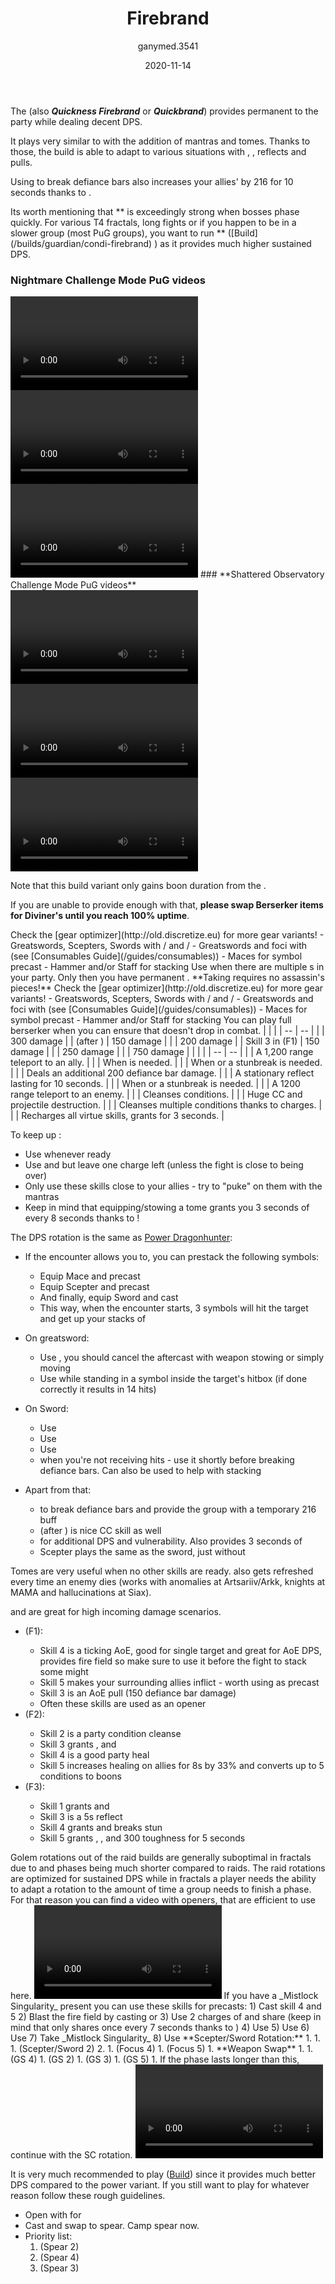 ﻿---
title: 'Firebrand'
date: '2020-11-14'
rating: 'Meta'
role: 'Damage'
profession: 'Guardian'
specialization: 'Firebrand'
benchmark: { small: { dps: 23300, by: 'MajesticNoodle [BATS]', youtube: 'G1Y1u4ZwJh8' } }
skills: [9093, 9153, 9251]
boons: ['Quickness', 'Fury', 'Might', 'Stability', 'Retaliation', 'Aegis']
conditions: ['Vulnerability', 'Blinded', 'Crippled']
code: '[&DQEqOhAvPjpLF0sX/gA2AXoWehZIAf4AiRKJEgAAAAAAAAAAAAAAAAAAAAA=]'
author: 'ganymed.3541'
cmguides: '/cm-guides/guardian/firebrand'
classification: [5, 3, 4, 2, 4]
---

The **<Specialization text="Power Quickness Firebrand" name="Firebrand"/>** (also **_Quickness Firebrand_** or **_Quickbrand_**) provides permanent <Boon name="Quickness"/> to the party while dealing decent DPS.

It plays very similar to <Specialization text="Power Dragonhunter" name="Dragonhunter"/> with the addition of <Specialization name="Firebrand"/> mantras and tomes. Thanks to those, the build is able to adapt to various situations with <Boon name="Stability"/>, <Boon name="Resistance"/>, reflects and pulls.

Using <Skill name="Bane Signet"/> to break defiance bars also increases your allies' <Attribute name="Power"/> by 216 for 10 seconds thanks to <Trait name="Perfect Inscriptions"/>.

<Message>
Its worth mentioning that *<Specialization text="Power Quickness Firebrand" name="Firebrand"/>* is exceedingly strong when bosses phase quickly. For various T4 fractals, long fights or if you happen to be in a slower group (most PuG groups), you want to run *<Specialization text="Condition Quickness Firebrand" name="Firebrand"/>* ([Build](/builds/guardian/condi-firebrand) ) as it provides much higher sustained DPS.
</Message>

### **Nightmare Challenge Mode PuG videos** 
<Grid>
<GridItem sm="4">
<Video caption="by SLifeR [dT], edited by Vince [dT]" youtube="odHRC78RDGU"/> 
</GridItem>
<GridItem sm="4">
<Video caption="by SLifeR [dT], edited by Vince [dT]" youtube="7B1LNFpHYdc"/> 
</GridItem>
<GridItem sm="4">
<Video caption="by SLifeR [dT], edited by Vince [dT]" youtube="fNWlEAaXS6I"/> 
</GridItem>
</Grid>
### **Shattered Observatory Challenge Mode PuG videos**
<Grid>
<GridItem sm="4">
<Video caption="by SLifeR [dT], edited by Vince [dT]" youtube="4E3fM2vqwrU"/> 
</GridItem>
<GridItem sm="4">
<Video caption="by SLifeR [dT], edited by Vince [dT]" youtube="fHP_i0ti9PQ"/> 
</GridItem>
<GridItem sm="4">
<Video caption="by SLifeR [dT], edited by Vince [dT]" youtube="ZeqPBPfK7Ow"/> 
</GridItem>
</Grid>

<Divider text="Equipment"/>

Note that this build variant only gains boon duration from the <Item id="79722"/>.

If you are unable to provide enough <Boon name="Quickness"/> with that, **please swap Berserker items for Diviner's until you reach 100% <Boon name="Quickness"/> uptime**.

<Tabs>
<Tab title="162 Agony Resistance (24.6% BD)">
Check the [gear optimizer](http://old.discretize.eu) for more gear variants!
<Grid>
<GridItem sm="4">
<Armor weight="Heavy" helmAffix="Assassin" helmRune="Scholar" shouldersAffix="Assassin" shouldersRune="Scholar" coatAffix="Assassin" coatRune="Scholar" glovesAffix="Assassin" glovesRune="Scholar" leggingsAffix="Diviner" leggingsRune="Scholar" bootsAffix="Assassin" bootsRune="Scholar" helmInfusionId="49432" shouldersInfusionId="49432" coatInfusionId="49432" glovesInfusionId="49432" leggingsInfusionId="49432" bootsInfusionId="49432"/>
</GridItem>

<GridItem sm="4">
<Weapons weapon1MainType="Greatsword" weapon1MainAffix="Berserker" weapon1MainSigil1="Force" weapon1MainSigil2="Impact" weapon2MainType="Sword" weapon2MainAffix="Berserker" weapon2MainSigil1="Force" weapon2OffType="Focus" weapon2OffAffix="Berserker" weapon2OffSigil="Impact" weapon1MainInfusion1Id="49432" weapon2MainInfusion1Id="49432" weapon1MainInfusion2Id="49432" weapon2OffInfusionId="49432"/>

<Card title="Alternative weapons">
- Greatswords, Scepters, Swords with <Item name="Night" type="Sigil" disableText/>/<Item name="impact" type="Sigil" disableText/> and <Item name="Serpent Slaying" type="Sigil" disableText/>/<Item name="Impact" type="Sigil" disableText/>
- Greatswords and foci with (see [Consumables Guide](/guides/consumables))
- Maces for symbol precast
- Hammer and/or Staff for <Boon name="Might"/> stacking
</Card>
</GridItem>

<GridItem sm="4">
<BackAndTrinkets backItemAffix="Diviner" accessory1Affix="Berserker" accessory2Affix="Berserker" amuletAffix="Berserker" ring1Affix="Berserker"  ring2Affix="Berserker" backItemInfusion1Id="49432" backItemInfusion2Id="49432" accessory1InfusionId="49432" accessory2InfusionId="49432" ring1Infusion1Id="49432" ring1Infusion2Id="49432" ring1Infusion3Id="49432" ring2Infusion1Id="49432" ring2Infusion2Id="49432" ring2Infusion3Id="49432"/>

<Consumables foodId="41569" utilityId="77569" infusionId="37131"/>

<Card title="Notes">
Use <Trait name="Righthandstrength"/> when there are multiple <Specialization name="Guardian"/>s in your party. Only then you have permanent <Boon name="Retaliation"/>. **Taking <Trait name="Righthandstrength"/> requires no assassin's pieces!**

</Card>
</GridItem>
</Grid>
</Tab>

<Tab title="222 Agony Resistance (24.6% BD)">
Check the [gear optimizer](http://old.discretize.eu) for more gear variants!
<Grid>
<GridItem sm="4">
<Armor weight="Heavy" helmAffix="Berserker" helmRune="Scholar" shouldersAffix="Berserker" shouldersRune="Scholar" coatAffix="Berserker" coatRune="Scholar" glovesAffix="Berserker" glovesRune="Scholar" leggingsAffix="Berserker" leggingsRune="Scholar" bootsAffix="Diviner" bootsRune="Scholar" helmInfusionId="37131" shouldersInfusionId="37131" coatInfusionId="37131" glovesInfusionId="37131" leggingsInfusionId="37131" bootsInfusionId="37131"/>
</GridItem>

<GridItem sm="4">
<Weapons weapon1MainType="Greatsword" weapon1MainAffix="Berserker" weapon1MainSigil1="Force" weapon1MainSigil2="Impact" weapon2MainType="Sword" weapon2MainAffix="Berserker" weapon2MainSigil1="Force"  weapon2OffType="Focus" weapon2OffAffix="Berserker" weapon2OffSigil="Impact" weapon1MainInfusion1Id="37131" weapon2MainInfusion1Id="37131" weapon1MainInfusion2Id="37131" weapon2OffInfusionId="37131"/>

<Card title="Alternative weapons">
- Greatswords, Scepters, Swords with <Item name="Night" type="Sigil" disableText/>/<Item name="impact" type="Sigil" disableText/> and <Item name="Serpent Slaying" type="Sigil" disableText/>/<Item name="Impact" type="Sigil" disableText/>
- Greatswords and foci with (see [Consumables Guide](/guides/consumables))
- Maces for symbol precast
- Hammer and/or Staff for <Boon name="Might"/> stacking
</Card>
</GridItem>

<GridItem sm="4">
<BackAndTrinkets backItemAffix="Berserker"  accessory1Affix="Berserker" accessory2Affix="Berserker" amuletAffix="Berserker" ring1Affix="Berserker"  ring2Affix="Berserker" backItemInfusion1Id="37131" backItemInfusion2Id="37131" accessory1InfusionId="37131" accessory2InfusionId="37131" ring1Infusion1Id="37131" ring1Infusion2Id="37131" ring1Infusion3Id="37131" ring2Infusion1Id="37131" ring2Infusion2Id="37131" ring2Infusion3Id="37131"/>

<Consumables foodId="41569" utilityId="77569" infusionId="37131"/>

<Card title="Notes">
You can play full berserker when you can ensure that <Boon name="Quickness"/> doesn't drop in combat. 
</Card>
</GridItem>
</Grid>
</Tab>

</Tabs>

<Divider text="Build"/>

<Grid>
<GridItem sm="7">
<Traits traits1="Radiance" traits1Selected="Healers Retribution, Retribution, Perfect Inscriptions" traits2="Zeal" traits2Selected="Fiery Wrath, Zealous Blade, Symbolic Avenger" traits3="Firebrand" traits3Selected="Liberators Vow, Stalwart Speed, Loremaster"/>
 <Card title="Defiance Bar Damage">
| | |
| -- | -- |
| <Skill id="9093"/> | 300 damage |
| <Skill id="9226"/> (after <Skill id="9147"/>) | 150 damage |
| <Skill name="Hammer of Wisdom"/> | 200 damage |
| Skill 3 in <Skill name="Tome of Justice"/> (F1) | 150 damage |
| <Skill name="Chains of light"/> | 250 damage |
| <Skill name="Sanctuary"/> | 750 damage |
</Card>
</GridItem>

<GridItem sm="5">
<Skills heal="Mantra of Solace" utility1="Mantra of Potence" utility2="Sword of Justice" utility3="Bane Signet" elite="Feel My Wrath"/>

<Card title="Situational Skills">
| | |
| -- | -- |
| <Skill id="9246" size="big" disableText/> | A 1,200 range teleport to an ally. |
| <Skill name="Hallowed Ground" size="big" disableText/> | When <Boon name="Stability"/> is needed. |
| <Skill id="9153" size="big" disableText/> | When <Boon name="Stability"/> or a stunbreak is needed. |
| <Skill id="9125" size="big" disableText/> | Deals an additional 200 defiance bar damage. |
| <Skill id="9251" size="big" disableText/> | A stationary reflect lasting for 10 seconds. |
| <Skill id="43357" size="big" disableText/> | When <Boon name="Stability"/> or a stunbreak is needed. |
| <Skill id="9247" size="big" disableText/> | A 1200 range teleport to an enemy. |
| <Skill name="Purging flames" size="big" disableText/> | Cleanses conditions. |
| <Skill name="Sanctuary" size="big" disableText/> | Huge CC and projectile destruction. |
| <Skill name="Mantra of lore" size="big" disableText/> | Cleanses multiple conditions thanks to charges. |
| <Skill name="renewed focus" size="big" disableText/> | Recharges all virtue skills, grants <Effect name="Invulnerability"/> for 3 seconds. |

</Card>
</GridItem>
</Grid>


<Divider text="Details"/>

To keep up <Boon name="Quickness"/>:

- Use <Skill name="Feel My Wrath"/> whenever ready
- Use <Skill name="Restoring Reprieve"/> and <Skill name="Potent Haste"/> but leave one charge left (unless the fight is close to being over)
- Only use these skills close to your allies - try to "puke" on them with the mantras
- Keep in mind that equipping/stowing a tome grants you 3 seconds of <Boon name="Quickness"/> every 8 seconds thanks to <Trait name="swift scholar"/>!

The DPS rotation is the same as [Power Dragonhunter](/builds/guardian/power-dragonhunter):

- If the encounter allows you to, you can prestack the following symbols:
  - Equip Mace and precast <Skill name="Symbol of Faith"/>
  - Equip Scepter and precast <Skill name="Symbol of Punishment"/>
  - And finally, equip Sword and cast <Skill name="Symbol of Blades"/>
  - This way, when the encounter starts, 3 symbols will hit the target and get up your stacks of <Trait name="symbolicavenger"/>
- On greatsword:
  - Use <Skill name="Symbol of Wrath"/>, you should cancel the aftercast with weapon stowing or simply moving
  - Use <Skill name="Whirling Wrath"/> while standing in a symbol inside the target's hitbox (if done correctly it results in 14 hits)
  
- On Sword:
  - Use <Skill name="Ray of Judgment"/>
  - Use <Skill name="Symbol of Blades"/> 
  - Use <Skill name="Zealots Defense"/> 
  - <Skill name="Shield of Wrath"/> when you're not receiving hits - use it shortly before breaking defiance bars. Can also be used to help with stacking <Boon name="Might"/>
 
- Apart from that:
  - <Skill name="Bane Signet"/> to break defiance bars and provide the group with a temporary 216 <Attribute name="Power"/> buff
  - <Skill id="9226"/> (after <Skill id="9147"/>) is nice CC skill as well
  - <Skill name="Sword of Justice"/> for additional DPS and vulnerability. Also provides 3 seconds of <Condition name="Crippled"/>
  - Scepter plays the same as the sword, just without <Skill name="Zealots Defense"/>

Tomes are very useful when no other skills are ready. <Skill name="Tome of Justice"/> also gets refreshed every time an enemy dies (works with anomalies at Artsariiv/Arkk, knights at MAMA and hallucinations at Siax).

<Skill name="Tome of Courage"/> and <Skill name="Tome of Resolve"/> are great for high incoming damage scenarios.

- <Skill name="Tome of Justice"/> (F1):
  - Skill 4 is a ticking AoE, good for single target and great for AoE DPS, provides fire field so make sure to use it before the fight to stack some might
  - Skill 5 makes your surrounding allies inflict <Condition name="Burning"/> - worth using as precast
  - Skill 3 is an AoE pull (150 defiance bar damage)
  - Often these skills are used as an opener
- <Skill name="Tome of Resolve"/> (F2):
  - Skill 2 is a party condition cleanse
  - Skill 3 grants <Boon name="Vigor"/>, <Boon name="Regeneration"/> and <Boon name="Swiftness"/>
  - Skill 4 is a good party heal
  - Skill 5 increases healing on allies for 8s by 33% and converts up to 5 conditions to boons
- <Skill name="Tome of Courage"/> (F3):
  - Skill 1 grants <Boon name="Stability"/> and <Boon name="Swiftness"/>
  - Skill 3 is a 5s reflect
  - Skill 4 grants <Boon name="Resistance"/> and breaks stun
  - Skill 5 grants <Boon name="Aegis"/>, <Boon name="Protection"/>, <Boon name="Stability"/> and 300 toughness for 5 seconds

<Divider text="Rotation / Skill Usage"/>

<Grid>
<GridItem xs="12" sm="6">

<Card title="Information">
Golem rotations out of the raid builds are generally suboptimal in fractals due to <Effect name="Exposed"/> and phases being much shorter compared to raids. The raid rotations are optimized for sustained DPS while in fractals a player needs the ability to adapt a rotation to the amount of time a group needs to finish a phase.  
For that reason you can find a video with openers, that are efficient to use here. 
</Card>
<Card title="Firebrand openers">
<Video caption="by MagicBot [dT], edited by Vince [dT]" youtube="pFUHvaqPOO0"/> 
</Card>
</GridItem>

<GridItem xs="12" sm="6">
<Card title="Precasting">
If you have a _Mistlock Singularity_ present you can use these skills for precasts:
1) Cast <Skill name="tome of justice"/> skill 4 and 5
2) Blast the fire field by casting <Skill name="Holy Strike"/> or <Skill name="mightyblow"/>
3) Use 2 charges of <Skill name="potent haste"/> and share <Skill name="restoringreprieve"/> (keep in mind that <Skill name="restoringreprieve"/> only shares <Boon name="Quickness"/> once every 7 seconds thanks to <Trait name=" liberators vow"/>)
4) Use <Skill name="Stand your ground"/>
5) Use <Skill name="Feelmywrath"/> 
6) Use <Skill name="banesignet"/>
7) Take _Mistlock Singularity_
8) Use <Skill name="Feelmywrath"/> 

</Card>
</GridItem>


<GridItem xs="12" sm="6">
<Card title="Golem Rotation">
**Scepter/Sword Rotation:**
1. <Skill name="banesignet" profession="guardian"/>
1. <Skill name="Sword of Justice" profession="guardian"/> 
1. <Skill name="Symbol of Punishment" profession="guardian"/> (Scepter/Sword 2)
2. <Skill name="Sword of Justice" profession="guardian"/> 
1. <Skill name="Ray of Judgment" profession="guardian"/> (Focus 4)
1. <Skill name="Shield of Wrath" profession="guardian"/> (Focus 5)
1. **Weapon Swap**
1. <Skill name="Sword of Justice" profession="guardian"/>
1. <Skill name="Symbol of Wrath " profession="guardian"/> (GS 4)
1. <Skill name="Whirling Wrath" profession="guardian"/> (GS 2)
1. <Skill name="Leap of Faith" profession="guardian"/> (GS 3)
1. <Skill name="Binding Blade" profession="guardian"/> (GS 5)
1. If the phase lasts longer than this, continue with the SC rotation. 
</Card>
</GridItem>

<GridItem xs="12" sm="6">
<Card title="Golem Rotation">
<Video youtube="G1Y1u4ZwJh8" caption="MajesticNoodle [BATS]" />
</Card>
</GridItem>
</Grid>

<Divider text="Underwater combat"/>

It is very much recommended to play <Specialization text="Condition Quickness Firebrand" name="Firebrand"/> ([Build](/builds/guardian/condi-firebrand)) since it provides much better DPS compared to the power variant. If you still want to play <Specialization text="Power Quickness Firebrand" name="Firebrand"/> for whatever reason follow these rough guidelines.

- Open with <Skill name="refraction"/> for <Boon name="retaliation"/>
- Cast <Skill name="purify"/> and swap to spear. Camp spear now.
- Priority list:
  1) <Skill name="Zealots flurry"/> (Spear 2)
  2) <Skill name="Symbol of spears"/> (Spear 4)
  3) <Skill name="brilliance"/> (Spear 3)
